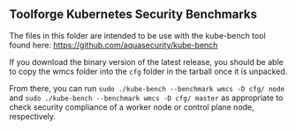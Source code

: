 <!-- SPDX-License-Identifier: Apache-2.0 -->
## Toolforge Kubernetes Security Benchmarks

The files in this folder are intended to be use with the kube-bench tool found
here: https://github.com/aquasecurity/kube-bench

If you download the binary version of the latest release, you should be able to
copy the wmcs folder into the `cfg` folder in the tarball once it is unpacked.

From there, you can run `sudo ./kube-bench --benchmark wmcs -D cfg/ node` and
`sudo ./kube-bench --benchmark wmcs -D cfg/ master` as appropriate to check
security compliance of a worker node or control plane node, respectively.
